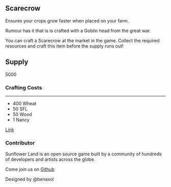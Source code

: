 ## Scarecrow

Ensures your crops grow faster when placed on your farm.

Rumour has it that is is crafted with a Goblin head from the great war.

You can craft a Scarecrow at the market in the game. Collect the required resources and craft this item before the supply runs out!

## Supply

5000

### Crafting Costs

---

- 400 Wheat
- 50 SFL
- 50 Wood
- 1 Nancy

[Link](https://docs.sunflower-land.com/crafting-guide)

### Contributor

Sunflower Land is an open source game built by a community of hundreds of developers and artists across the globe.

Come join us on [Github](https://github.com/sunflower-land/sunflower-land)

Designed by @benaxol
